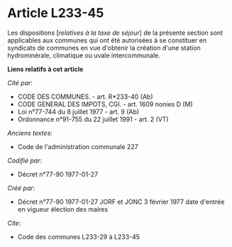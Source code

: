# Article L233-45

Les dispositions [*relatives à la taxe de séjour*] de la présente section sont applicables aux communes qui ont été
autorisées à se constituer en syndicats de communes en vue d'obtenir la création d'une station hydrominérale, climatique ou
uvale intercommunale.

**Liens relatifs à cet article**

_Cité par_:

  - CODE DES COMMUNES. - art. R*233-40 (Ab)
  - CODE GENERAL DES IMPOTS, CGI. - art. 1609 nonies D (M)
  - Loi n°77-744 du 8 juillet 1977 - art. 9 (Ab)
  - Ordonnance n°91-755 du 22 juillet 1991 - art. 2 (VT)

_Anciens textes_:

  - Code de l'administration communale 227

_Codifié par_:

  - Décret n°77-90 1977-01-27

_Créé par_:

  - Décret n°77-90 1977-01-27 JORF et JONC 3 février 1977 date d'entrée en vigueur élection des maires

_Cite_:

  - Code des communes L233-29 à L233-45
